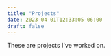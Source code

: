 ```yaml
---
title: "Projects"
date: 2023-04-01T12:33:05-06:00
draft: false 
---
```


These are projects I've worked on.
